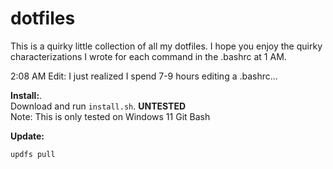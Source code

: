 # dotfiles
This is a quirky little collection of all my dotfiles.
I hope you enjoy the quirky characterizations I wrote for each command in the .bashrc at 1 AM.

2:08 AM Edit: I just realized I spend 7-9 hours editing a .bashrc...

**Install:**.  
Download and run ``install.sh``. **UNTESTED**  
Note: This is only tested on Windows 11 Git Bash

**Update:**  
```sh 
updfs pull
```
